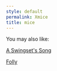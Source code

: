 ```yaml
---
style: default
permalink: Xmice
title: mice
---
```

You may also like:

[A Swingset's Song](http://scp-wiki.net/a-swingsets-song)

[Folly](http://scp-wiki.net/folly)

